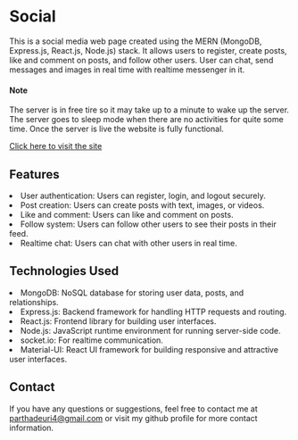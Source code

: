 <h1>Social</h1>
<p>
This is a social media web page created using the MERN (MongoDB, Express.js, React.js, Node.js) stack. 
It allows users to register, create posts, like and comment on posts, and follow other users.
User can chat, send messages and images in real time with realtime messenger in it.
</p>
<h4>Note</h4>
<p>
  The server is in free tire so it may take up to a minute to wake up the server. 
  The server goes to sleep mode when there are no activities for quite some time. 
  Once the server is live the website is fully functional.
</p>
<span><a href="https://social-by-partha.onrender.com/" target="_blank">Click here to visit the site</a></span>


<h2>Features</h2>
<p>
  <li>
    User authentication: Users can register, login, and logout securely.
  </li>
  <li>
    Post creation: Users can create posts with text, images, or videos.
  </li>
  <li>
    Like and comment: Users can like and comment on posts.
  </li>
  <li>
    Follow system: Users can follow other users to see their posts in their feed.
  </li>
  <li>
    Realtime chat: Users can chat with other users in real time.
  </li>
</p>
<h2>Technologies Used</h2>
<p>
    <li>
        MongoDB: NoSQL database for storing user data, posts, and relationships.
    </li>
    <li>
        Express.js: Backend framework for handling HTTP requests and routing.
    </li>
    <li>
        React.js: Frontend library for building user interfaces.
    </li>
    <li>
        Node.js: JavaScript runtime environment for running server-side code.
    </li>
    <li>
        socket.io: For realtime communication.
    </li>
    <li>
        Material-UI: React UI framework for building responsive and attractive user interfaces.
    </li>
</p>

<h2>Contact</h2>
<p>
  If you have any questions or suggestions, feel free to contact me at <a href="mailto:parthadeuri4@gmail.com" target="_blank">parthadeuri4@gmail.com</a> or visit my github profile for more contact information. 
</p>
